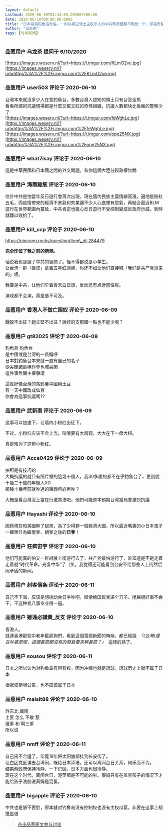 ```yaml
---
layout: default
Lastmod: 2020-06-10T03:44:50.289087+00:00
date: 2020-06-10T00:00:00.000Z
title: "日本拟将钓鱼岛改名，一向以捍卫领土主权示人的中共政府屁都不敢放一个，却指责蔡政府卑躬屈膝。如何看待？"
author: "乌龙茶"
tags: [时事新闻]
---
```



### 品葱用户 **乌龙茶** 提问于 6/10/2020
    
![https://images.weserv.nl/?url=https://i.imgur.com/KLmO2ve.jpg](https://images.weserv.nl/?url=https%3A%2F%2Fi.imgur.com%2FKLmO2ve.jpg)
    
                

### 品葱用户 **user503** 评论于 2020-06-10
        
台灣本來就沒多少人在意釣魚台，多數台灣人認知的領土只有台澎金馬  
看看所謂的抗議現場都是什麼又藍又紅的奇怪組織，抗議人數都快比後面的警察少了  
![https://images.weserv.nl/?url=https://i.imgur.com/feWghLe.jpg](https://images.weserv.nl/?url=https%3A%2F%2Fi.imgur.com%2FfeWghLe.jpg)  
![https://images.weserv.nl/?url=https://i.imgur.com/ope25NX.jpg](https://images.weserv.nl/?url=https%3A%2F%2Fi.imgur.com%2Fope25NX.jpg)
        
                

### 品葱用户 **what7isay** 评论于 2020-06-10
        
這是中華民國和日本國之間的外交問題。和你這個大陸分裂政權無關
        
                

### 品葱用户 **海南雞飯** 评论于 2020-06-10
        
估計中共是怕當年反日遊行會再次出現。現在牆內民族主義情緒高漲，遍地是粉紅五毛，而疫情帶來的經濟不景氣和失業讓不少人心底裡有怨氣，再結合最近BLM遊行在世界範圍內蔓延，中共肯定也擔心反日遊行不受控制變成反政府示威，到時就難以收拾了。
        
                

### 品葱用户 **kill_ccp** 评论于 2020-06-10
        
https://pincong.rocks/question/item\_id-284479  
  
**完全印证了我之前的猜测。**  
  
话说我也是服了中共的智商了。怪不得都说是小学生。  
让台湾一群「匪谍」拿着五星红旗闹，你还不如让他们直接喊「我们是共产党派来的」呢。  
  
我要是中共，让他们举着青天白日旗，反而还有点迷惑性呢。  
  
演戏都不会演，真是愚不可及。
        
                

### 品葱用户 **香港人不做亡国奴** 评论于 2020-06-09
        
戰狼不出征？趙立堅不出征？說好的支那國一點也不能少呢？
        
                

### 品葱用户 **gt82025** 评论于 2020-06-09
        
釣魚島 釣魚台   
是中國或是台灣的一貫稱呼  
日本對釣魚台本來就一直有自己的名子  
從尖閣諸島稱作登也城尖閣  
這件事無關主權爭議  
  
這就好像台灣的馬鈴薯中國稱土豆  
有一天中國改成仙豆  
你會為這事抗議嗎??
        
                

### 品葱用户 **武新南** 评论于 2020-06-09
        
这事可以加速下，让墙内小粉红出征下。  
  
不过，小粉红应该不会上当。叫嚷要有大局观，大大在下一盘大棋。  
  
真是难为了这帮小粉红。
        
                

### 品葱用户 **Acca0429** 评论于 2020-06-09
        
拍照是有技巧的  
大概抗議的就只有照片裡的這幾十個人，我30多歲的都不在乎釣魚台了，更別說十幾二十歲的年輕人XD  
那種十幾年前就吵過的東西何必再吵？  
  
大概是看台灣沒上當在行激將法吧，他們可能原本預期台灣當局會激烈抗議
        
                

### 品葱用户 **Hayashi** 评论于 2020-06-10
        
因爲現在和美國幹了起來，為了少得罪一個經濟大國，所以最近嘴裏的小日本鬼子一躍榮升為繼俄爹、朝爹之後的**日爹**！
        
                

### 品葱用户 **狂疯宙宇** 评论于 2020-06-10
        
他们可能真的怕又一群战狼上街游行去了，共产党最怕游行了，谁知道是不是走着走着就“时代革命，光复中华”了（笑，我觉得还可能看到公安不给那些人上街然后闹矛盾的新闻。
        
                

### 品葱用户 **刺客信条** 评论于 2020-06-11
        
自己不下海，应该是想挑动台日争吵吧，顺便给国民党递个刀子。搅屎棍好事不会干，干这种机八事专业得一逼。
        
                

### 品葱用户 **雖遠必譴責_反支** 评论于 2020-06-10
        
香港人。  
就連香港那些中老年藍屍狗們，看到這個電視新聞的時候，都已經說  _「(台灣)還在吵甚麼呢，這個甚麼都沒有的廢島要來幹甚麼？」_  這樣的話了。
        
                

### 品葱用户 **sousou** 评论于 2020-06-11
        
日本之所以认为对钓鱼岛有所有权，因为冲绳也就是琉球，琉球历史上就不属于日本  
  
根据波斯坦公告，也不应该属于日本
        
                

### 品葱用户 **malsit88** 评论于 2020-06-10
        
外东北 藏南  
土匪 怎么 不敢 惹  
俄爹 和 啊三爹  
所以说
        
                

### 品葱用户 **nmff** 评论于 2020-06-11
        
自己闹不合适了，毕竟18年把太阳旗都挂到长安街了。  
让白区党匪谍去台湾闹，既给日本添堵，还可以离间台日关系，何乐而不为。  
结果蔡政府保持冷静，一下识破。日本方面也很冷静。  
现在这个时代，离间台日，港英都是不可能的啦。假妈只有在监禁孩子的情况下才能给孩子洗脑说真妈是混蛋。
        
                

### 品葱用户 **bigapple** 评论于 2020-06-10
        
中共也是够不要脸，原本就对钓鱼岛没有控制权也没有主权瓜葛，非要在这事上胡搅蛮缠
        
                





> [点击品葱原文参与讨论](https://pincong.rocks/question/27040)

